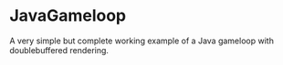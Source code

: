 # JavaGameloop
A very simple but complete working example of a Java gameloop with doublebuffered rendering.
